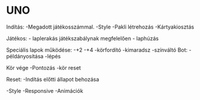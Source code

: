 # UNO

Indítás: -Megadott játékosszámmal.
         -Style
         -Pakli létrehozás
         -Kártyakiosztás

Játékos: - laplerakás játékszabálynak megfelelően
         - laphúzás

Speciális lapok működése: -+2
                          -+4
                          -körfordító
                          -kimaradsz
                          -színváltó
Bot: -példányosítása
     -lépés
     
Kör vége -Pontozás
         -kör reset


Reset: -Indítás előtti állapot behozása


-Style
-Responsive
-Animációk
